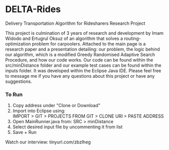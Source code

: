 # DELTA-Rides
Delivery Transportation Algorithm for Ridesharers Research Project

This project is culmination of 3 years of research and development by Imam Widodo and Ertugrul Oksuz of an algorithm that solves a routing-optimization problem for carpoolers. Attached to the main page is a research paper and a presentation detailing: our problem, the logic behind our algorithm, which is a modified Greedy Randomised Adaptive Search Procedure, and how our code works. Our code can be found within the src/minDistance folder and our example test cases can be found within the inputs folder. It was developed within the Eclipse Java IDE. Please feel free to message me if you have any questions about this project or have any suggestions.

### To Run
1. Copy address under "Clone or Download"
1. Import into Eclipse using:  
IMPORT > GIT > PROJECTS FROM GIT > CLONE URI > PASTE ADDRESS
1. Open MainRunner.java from:  SRC > minDistance
1. Select desired input file by uncommenting it from list
1. Save + Run

Watch our interview: 
tinyurl.com/zbzlheg 
